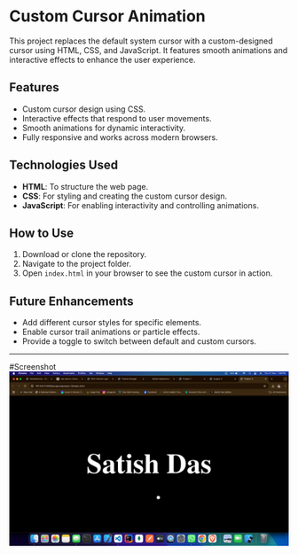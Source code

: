 # Custom Cursor Animation

This project replaces the default system cursor with a custom-designed cursor using HTML, CSS, and JavaScript. It features smooth animations and interactive effects to enhance the user experience.

## Features
- Custom cursor design using CSS.
- Interactive effects that respond to user movements.
- Smooth animations for dynamic interactivity.
- Fully responsive and works across modern browsers.

## Technologies Used
- **HTML**: To structure the web page.
- **CSS**: For styling and creating the custom cursor design.
- **JavaScript**: For enabling interactivity and controlling animations.

## How to Use
1. Download or clone the repository.
2. Navigate to the project folder.
3. Open `index.html` in your browser to see the custom cursor in action.

## Future Enhancements
- Add different cursor styles for specific elements.
- Enable cursor trail animations or particle effects.
- Provide a toggle to switch between default and custom cursors.

---


#Screenshot
<img src="./img/imgSrc.png" alt="">